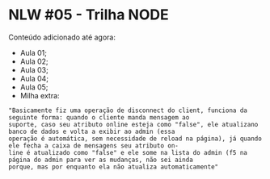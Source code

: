 # NLW #05 - Trilha NODE

Conteúdo adicionado até agora:
- Aula 01;
- Aula 02;
- Aula 03;
- Aula 04;
- Aula 05;
- Milha extra: 
```
"Basicamente fiz uma operação de disconnect do client, funciona da seguinte forma: quando o cliente manda mensagem ao
suporte, caso seu atributo online esteja como "false", ele atualizano banco de dados e volta a exibir ao admin (essa
operação é automática, sem necessidade de reload na página), já quando ele fecha a caixa de mensagens seu atributo on-
line é atualizado como "false" e ele some na lista do admin (f5 na página do admin para ver as mudanças, não sei ainda
porque, mas por enquanto ela não atualiza automaticamente"
```
